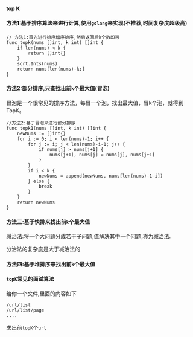 #### top K 




#### 方法1:基于排序算法来进行计算,使用`golang`来实现(不推荐,时间复杂度超级高)

```
// 方法1:首先进行排序增序排序,然后返回后k个数即可
func topk(nums []int, k int) []int {
	if len(nums) < k {
		return []int{}
	}
	sort.Ints(nums)
	return nums[len(nums)-k:]
}

```


#### 方法2:部分排序,只查找出前`k`个最大值(冒泡)
冒泡是一个很常见的排序方法，每冒一个泡，找出最大值，冒k个泡，就得到TopK。
```
//方法2:基于冒泡来进行部分排序
func topk1(nums []int, k int) []int {
	newNums := []int{}
	for i := 0; i < len(nums)-1; i++ {
		for j := i; j < len(nums)-i-1; j++ {
			if nums[j] > nums[j+1] {
				nums[j+1], nums[j] = nums[j], nums[j+1]
			}
		}
		if i < k {
			newNums = append(newNums, nums[len(nums)-1-i])
		} else {
			break
		}
	}
	return newNums
}
```


#### 方法三:基于快排来找出前`k`个最大值


减治法:将一个大问题分成若干子问题,值解决其中一个问题,称为减治法.

分治法的复杂度是大于减治法的



#### 方法四:基于堆排序来找出前`k`个最大值





#### `topK`常见的面试算法
给你一个文件,里面的内容如下
```
/url/list 
/url/list/page
....
```
求出前`topK`个`url`

